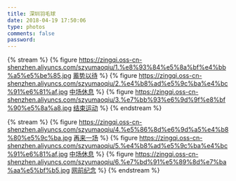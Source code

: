 ```yaml
---
title: 深圳羽毛球
date: 2018-04-19 17:50:06
type: photos
comments: false
password:
---
```





{% stream %}
{% figure 
https://zingqi.oss-cn-shenzhen.aliyuncs.com/szyumaoqiu/1.%e8%93%84%e5%8a%bf%e4%bb%a5%e5%be%85.jpg
[蓄势以待](https://zingqi.oss-cn-shenzhen.aliyuncs.com/szyumaoqiu/1.%e8%93%84%e5%8a%bf%e4%bb%a5%e5%be%85.jpg)
%}
{% figure 
https://zingqi.oss-cn-shenzhen.aliyuncs.com/szyumaoqiu/2.%e4%b8%ad%e5%9c%ba%e4%bc%91%e6%81%af.jpg
[中场休息](https://zingqi.oss-cn-shenzhen.aliyuncs.com/szyumaoqiu/2.%e4%b8%ad%e5%9c%ba%e4%bc%91%e6%81%af.jpg)
%}
{% figure 
https://zingqi.oss-cn-shenzhen.aliyuncs.com/szyumaoqiu/3.%e7%bb%93%e6%9d%9f%e8%bf%90%e5%8a%a8.jpg
[结束运动](https://zingqi.oss-cn-shenzhen.aliyuncs.com/szyumaoqiu/3.%e7%bb%93%e6%9d%9f%e8%bf%90%e5%8a%a8.jpg)
%}
{% endstream %}


{% stream %}
{% figure 
https://zingqi.oss-cn-shenzhen.aliyuncs.com/szyumaoqiu/4.%e5%86%8d%e6%9d%a5%e4%b8%80%e5%9c%ba.jpg
[再来一场](https://zingqi.oss-cn-shenzhen.aliyuncs.com/szyumaoqiu/4.%e5%86%8d%e6%9d%a5%e4%b8%80%e5%9c%ba.jpg)
%}
{% figure 
https://zingqi.oss-cn-shenzhen.aliyuncs.com/szyumaoqiu/5.%e4%b8%ad%e5%9c%ba%e4%bc%91%e6%81%af.jpg
[中场休息](https://zingqi.oss-cn-shenzhen.aliyuncs.com/szyumaoqiu/5.%e4%b8%ad%e5%9c%ba%e4%bc%91%e6%81%af.jpg)
%}
{% figure 
https://zingqi.oss-cn-shenzhen.aliyuncs.com/szyumaoqiu/6.%e7%bd%91%e5%89%8d%e7%ba%aa%e5%bf%b5.jpg
[网前纪念](https://zingqi.oss-cn-shenzhen.aliyuncs.com/szyumaoqiu/6.%e7%bd%91%e5%89%8d%e7%ba%aa%e5%bf%b5.jpg)
%}
{% endstream %}
